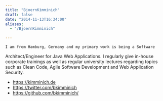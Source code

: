 ```yaml
---
title: "BjoernKimminich"
draft: false
date: "2014-11-13T16:34:00"
aliases:
  - "/BjoernKimminich"

---
```

    I am from Hamburg, Germany and my primary work is being a Software
Architect/Engineer for Java Web Applications. I regularly give in-house
corporate trainings as well as regular university lectures regarding
topics such as Clean Code, Agile Software Development and Web
Application Security.

-   <https://kimminich.de>
-   <https://twitter.com/bkimminich>
-   <https://github.com/bkimminich/>

